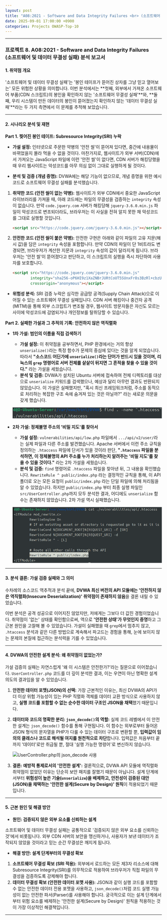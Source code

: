 ```yaml
---
layout: post
title: "A08:2021 - Software and Data Integrity Failures <br> (소프트웨어 및 데이터 무결성 실패) 분석 보고서"
date: 2025-09-01 17:00:00 +0900
categories: Projects OWASP-Top-10
---
```

---

### **프로젝트 8. A08:2021 - Software and Data Integrity Failures <br> (소프트웨어 및 데이터 무결성 실패) 분석 보고서**

#### **1. 취약점 개요**

'소프트웨어 및 데이터 무결성 실패'는 '봉인 테이프가 뜯어진 상자를 그냥 믿고 열어보는' 모든 위험한 상황을 의미합니다. 이번 분석에서는 **첫째, 외부에서 가져온 소프트웨어 부품(CDN 스크립트)의 봉인을 확인하지 않는 '소프트웨어 무결성 실패'**와, **둘째, 우리 시스템이 만든 데이터의 봉인이 뜯어졌는지 확인하지 않는 '데이터 무결성 실패'**라는 두 가지 측면에서 이 문제를 추적해 보았습니다.

---

#### **2. 시나리오 분석 및 재현**

**Part 1. 찢어진 봉인 테이프: Subresource Integrity(SRI) 누락**

*   **가설 설정:**
인터넷으로 주문한 약병의 '안전 씰'이 뜯어져 있다면, 중간에 내용물이 바뀌었을지 몰라 먹을 수 없을 것이다. 마찬가지로, 웹사이트가 외부 서버(CDN)에서 가져오는 JavaScript 파일에 이런 '안전 씰'이 없다면, CDN 서버가 해킹당했을 때 우리 웹사이트는 악성코드를 아무 의심 없이 그대로 실행하게 될 것이다.

*   **분석 및 검증 (개념 증명):**
DVWA에는 해당 기능이 없으므로, 개념 증명을 위한 예시 코드로 소프트웨어 무결성 실패를 분석했습니다.

1.  **취약한 코드 (안전 씰이 없는 약병):**
    웹사이트가 외부 CDN에서 중요한 JavaScript 라이브러리를 가져올 때, 아래 코드에는 파일의 무결성을 검증하는 `integrity` 속성이 없습니다. 만약 `code.jquery.com` 서버가 해킹당해 `jquery-3.6.0.min.js` 파일이 악성코드로 변조되더라도, 브라우저는 이 사실을 전혀 알지 못한 채 악성코드를 그대로 실행할 것입니다.
    ```html
    <script src="https://code.jquery.com/jquery-3.6.0.min.js"></script>
    ```

2.  **안전한 코드 (안전 씰이 붙은 약병):**
    안전한 구현은 아래와 같이 파일의 고유 지문(해시 값)을 담은 `integrity` 속성을 포함합니다. 만약 CDN의 파일이 단 1비트라도 변경되면, 브라우저가 계산한 지문과 `integrity` 속성의 값이 달라지게 됩니다. 브라우저는 '안전 씰'이 뜯어졌다고 판단하고, 이 스크립트의 실행을 즉시 차단하여 사용자를 보호합니다.
    ```html
    <script src="https://code.jquery.com/jquery-3.6.0.min.js"
            integrity="sha256-oP6HI9z1XaZNBrJURtCoUT5SUnxFr8s3BzRl+cbzUq8="
            crossorigin="anonymous"></script>
    ```

*   **위험성 분석:**
SRI 검증 누락은 심각한 공급망 공격(Supply Chain Attack)으로 이어질 수 있는 소프트웨어 무결성 실패입니다. CDN 서버 해킹이나 중간자 공격(MITM)을 통해 외부 스크립트가 변조될 경우, 웹사이트 방문자들은 자신도 모르는 사이에 악성코드에 감염되거나 개인정보를 탈취당할 수 있습니다.

**Part 2. 실패한 가설과 그 추적의 기록: 안전하지 않은 역직렬화**

*   **1차 가설: 범인의 이름을 직접 검색하기**
    *   **가설 설정:** 이 취약점을 공부하면서, PHP 환경에서는 거의 항상 `unserialize()`라는 특정 함수가 문제의 중심에 있다는 것을 알게 되었습니다. 따라서 **"소스코드 어딘가에 `unserialize()`라는 단어가 반드시 있을 것이며, 리눅스의 `grep` 명령어로 서버 전체를 샅샅이 뒤지면 그 흔적을 찾을 수 있을 것이다."** 라는 가설을 세웠습니다.
    *   **분석 및 검증:** DVWA가 설치된 Ubuntu 서버에 접속하여 전체 디렉토리를 대상으로 `unserialize` 키워드를 검색했으나, 예상과 달리 아무런 결과도 반환되지 않았습니다. 이 가설은 실패했지만, "혹시 최신 프레임워크처럼, 주소를 동적으로 처리하는 복잡한 구조 속에 숨겨져 있는 것은 아닐까?" 라는 새로운 의문을 갖게 했습니다.

    ![grep 명령어를 통한 1차 추적](/assets/images/A08_P2-1.png)

*   **2차 가설: 정체불명 주소의 '비밀 지도'를 찾아서**
    *   **가설 설정:** `vulnerabilities/api/low.php` 파일에서 `.../api/v2/user/`라는 실제 파일과 다른 주소를 발견했습니다. Apache 서버에서 이런 주소 규칙을 정의하는 `.htaccess` 파일에 단서가 있을 것이라 판단, **"`.htaccess` 파일을 분석하면, 이 정체불명의 API 주소를 누가 처리하는지 알려주는 '비밀 지도'를 찾을 수 있을 것이다."** 라는 2차 가설을 세웠습니다.
    *   **분석 및 검증:** `find` 명령어로 `.htaccess` 파일을 찾아낸 뒤, 그 내용을 확인했습니다. `RewriteRule ^ public/index.php` 라는 결정적인 규칙을 통해, 이 API 폴더로 오는 모든 요청이 `public/index.php` 라는 단일 파일에 의해 처리됨을 알 수 있었습니다. 하지만 `public/index.php` 부터 최종 실행 파일인 `src/UserController.php`까지 모두 분석한 결과, 어디에도 `unserialize` 함수는 존재하지 않았습니다. 2차 가설 역시 실패했습니다.

    ![.htaccess 파일 검색 및 내용 확인](/assets/images/A08_P2-2.png)

---

#### **3. 분석 결론: 가설 검증 실패와 그 의미**

수차례의 소스코드 역추적과 분석 끝에, **DVWA 최신 버전의 API 모듈에는 '안전하지 않은 역직렬화(Insecure Deserialization)' 취약점이 존재하지 않음**을 결론 내릴 수 있었습니다.

이번 분석은 공격 성공으로 이어지진 않았지만, 저에게는 그보다 더 값진 경험이었습니다. 취약점이 '없는' 상태를 확인함으로써, 역으로 **'안전한 상태'가 무엇인지 증명**하고 그 근본 원인을 고찰해 볼 수 있었습니다. 가설이 실패했을 때 `grep`에서 멈추지 않고, `.htaccess` 분석과 같은 다른 방법으로 계속해서 파고드는 경험을 통해, 눈에 보이지 않는 문제의 본질에 접근하는 분석력을 기를 수 있었습니다.

---

#### **4. DVWA의 안전한 설계 분석: 왜 취약점이 없었는가?**

가설 검증의 실패는 자연스럽게 '왜 이 시스템은 안전한가?'라는 질문으로 이어졌습니다. `UserController.php` 코드를 더 깊이 분석한 결과, 이는 우연이 아닌 명확한 설계 의도의 결과임을 알 수 있었습니다.

1.  **안전한 데이터 포맷(JSON)의 선택:** 가장 근본적인 이유는, 최신 DVWA의 API가 더 이상 위험 가능성이 있는 PHP 직렬화 객체를 데이터 교환 방식으로 사용하지 않고, **실행 코드를 포함할 수 없는 순수한 데이터 구조인 JSON을 채택**했기 때문입니다.

2.  **데이터와 코드의 명확한 분리: `json_decode()`의 역할:** 실제 코드 레벨에서 이 안전한 설계는 `json_decode()` 함수를 통해 구현됩니다. 이 함수는 외부로부터 들어온 JSON 형식의 문자열을 PHP가 다룰 수 있는 데이터 구조로 변환할 뿐, **입력값이 임의의 클래스나 코드로 해석될 여지를 원천적으로 차단**합니다. 입력값은 처음부터 끝까지 '데이터'로만 취급될 뿐, 절대 '실행 가능한 명령어'로 변신하지 않습니다.

    ![UserController.php의 json_decode 사용](/assets/images/A08_P4-1.png)

3.  **결론: 예방적 통제로서의 '안전한 설계':** 결론적으로, DVWA API 모듈에 역직렬화 취약점이 없었던 이유는 단순히 보안 패치를 잘했기 때문이 아닙니다. 설계 단계에서부터 **위험성이 높은 기술(`unserialize`)을 배제하고, 안전성이 검증된 대안(JSON)을 채택하는 '안전한 설계(Secure by Design)' 원칙**이 적용되었기 때문입니다.

---

#### **5. 근본 원인 및 해결 방안**

*   **원인: 검증되지 않은 외부 요소를 신뢰하는 설계**

소프트웨어 및 데이터 무결성 실패는 공통적으로 '검증되지 않은 외부 요소를 신뢰하는 것'에서 비롯됩니다. 외부 CDN 서버의 보안을 맹신하거나, 사용자가 보낸 데이터가 조작되지 않았을 것이라고 믿는 순간 무결성은 깨지게 됩니다.

*   **해결 방안: 설계 단계부터의 무결성 확보**

1.  **소프트웨어 무결성 확보 (SRI 적용):** 외부에서 로드하는 모든 제3자 리소스에 대해 Subresource Integrity(SRI)를 의무적으로 적용하여 브라우저가 직접 파일의 무결성을 검증하도록 강제해야 합니다.
2.  **데이터 무결성 확보 (안전한 데이터 포맷 사용):** JSON과 같이 실행 코드를 포함할 수 없는 안전한 데이터 전용 포맷을 사용하고, `json_decode()`처럼 코드 실행 가능성이 없는 안전한 파서(Parser)를 사용해야 합니다. 궁극적으로 이는 설계 단계에서부터 위험 요소를 배제하는 '안전한 설계(Secure by Design)' 원칙을 적용하는 것이 가장 이상적인 해결책입니다.

<hr class="short-rule">